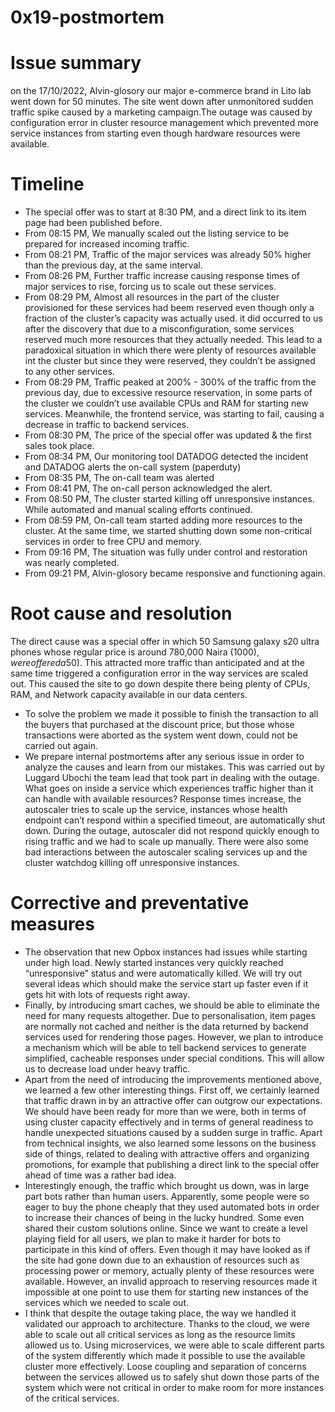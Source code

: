 # 0x19-postmortem
# Issue summary
on the 17/10/2022,
Alvin-glosory our major e-commerce brand in Lito lab went down for 50 minutes. The site went down after unmonitored sudden traffic spike caused by a marketing campaign.The outage was caused by configuration error in cluster resource management which prevented more service instances from starting even though hardware resources were available.

# Timeline
* The special offer was to start at 8:30 PM, and a direct link to its item page had been published before.
* From 08:15 PM, We manually scaled out the listing service to be prepared for increased incoming traffic.
* From 08:21 PM, Traffic of the major services was already 50% higher than the previous day, at the same interval.
* From 08:26 PM, Further traffic increase causing response times of major services to rise, forcing us to scale out these services.
* From 08:29 PM, Almost all resources in the part of the cluster provisioned for these services had beem reserved even though only a fraction of the cluster’s capacity was actually used.
it did occurred to us after the discovery that due to a misconfiguration, some services reserved much more resources that they actually needed. This lead to a paradoxical situation in which there were plenty of resources available int the cluster but since they were reserved, they couldn’t be assigned to any other services.
* From 08:29 PM, Traffic peaked at 200% - 300% of the traffic from the previous day, due to excessive resource reservation, in some parts of the cluster we couldn’t use available CPUs and RAM for starting new services. Meanwhile, the frontend service, was starting to fail, causing a decrease in traffic to backend services.
* From 08:30 PM, The price of the special offer was updated & the first sales took place.
* From 08:34 PM, Our monitoring tool DATADOG detected the incident and DATADOG alerts the on-call system (paperduty)
* From 08:35 PM, The on-call team was alerted
* From 08:41 PM, The on-call person acknowledged the alert.
* From 08:50 PM, The cluster started killing off unresponsive instances. While automated and manual scaling efforts continued.
* From 08:59 PM, On-call team started adding more resources to the cluster. At the same time, we started shutting down some non-critical services in order to free CPU and memory.
* From 09:16 PM, The situation was fully under control and restoration was nearly completed.
* From 09:21 PM, Alvin-glosory became responsive and functioning again.

# Root cause and resolution
The direct cause was a special offer in which 50 Samsung galaxy s20 ultra phones whose regular price is around 780,000 Naira ($1000), were offered a 50% discount at a price of 390,000 Naira (500$). This attracted more traffic than anticipated and at the same time triggered a configuration error in the way services are scaled out. This caused the site to go down despite there being plenty of CPUs, RAM, and Network capacity available in our data centers.
* To solve the problem we made it possible to finish the transaction to all the buyers that purchased at the discount price, but those whose transactions were aborted as the system went down, could not be carried out again.
* We prepare internal postmortems after any serious issue in order to analyze the causes and learn from our mistakes. This was carried out by Luggard Ubochi the team lead that took part in dealing with the outage. What goes on inside a service which experiences traffic higher than it can handle with available resources? Response times increase, the autoscaler tries to scale up the service, instances whose health endpoint can’t respond within a specified timeout, are automatically shut down. During the outage, autoscaler did not respond quickly enough to rising traffic and we had to scale up manually. There were also some bad interactions between the autoscaler scaling services up and the cluster watchdog killing off unresponsive instances.
# Corrective and preventative measures
* The observation that new Opbox instances had issues while starting under high load. Newly started instances very quickly reached “unresponsive” status and were automatically killed. We will try out several ideas which should make the service start up faster even if it gets hit with lots of requests right away.
* Finally, by introducing smart caches, we should be able to eliminate the need for many requests altogether. Due to personalisation, item pages are normally not cached and neither is the data returned by backend services used for rendering those pages. However, we plan to introduce a mechanism which will be able to tell backend services to generate simplified, cacheable responses under special conditions. This will allow us to decrease load under heavy traffic.
* Apart from the need of introducing the improvements mentioned above, we learned a few other interesting things. First off, we certainly learned that traffic drawn in by an attractive offer can outgrow our expectations. We should have been ready for more than we were, both in terms of using cluster capacity effectively and in terms of general readiness to handle unexpected situations caused by a sudden surge in traffic. Apart from technical insights, we also learned some lessons on the business side of things, related to dealing with attractive offers and organizing promotions, for example that publishing a direct link to the special offer ahead of time was a rather bad idea.
* Interestingly enough, the traffic which brought us down, was in large part bots rather than human users. Apparently, some people were so eager to buy the phone cheaply that they used automated bots in order to increase their chances of being in the lucky hundred. Some even shared their custom solutions online. Since we want to create a level playing field for all users, we plan to make it harder for bots to participate in this kind of offers. Even though it may have looked as if the site had gone down due to an exhaustion of resources such as processing power or memory, actually plenty of these resources were available. However, an invalid approach to reserving resources made it impossible at one point to use them for starting new instances of the services which we needed to scale out.
* I think that despite the outage taking place, the way we handled it validated our approach to architecture. Thanks to the cloud, we were able to scale out all critical services as long as the resource limits allowed us to. Using microservices, we were able to scale different parts of the system differently which made it possible to use the available cluster more effectively. Loose coupling and separation of concerns between the services allowed us to safely shut down those parts of the system which were not critical in order to make room for more instances of the critical services.
